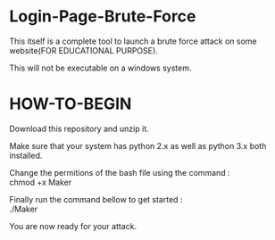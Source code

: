 # Login-Page-Brute-Force
This itself is a complete tool to launch a brute force attack on some website(FOR EDUCATIONAL PURPOSE).

This will not be executable on a windows system.

# HOW-TO-BEGIN
Download this repository and unzip it.  
  
Make sure that your system has python 2.x as well as python 3.x both installed.  
  
Change the permitions of the bash file using the command :  
chmod +x Maker  
  
Finally run the command bellow to get started :  
./Maker
  
You are now ready for your attack.  
